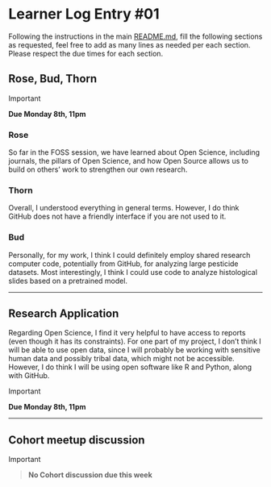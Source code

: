 # Learner Log Entry #01

Following the instructions in the main [README.md](README.md/#entries-instructions), fill the following sections as requested, feel free to add as many lines as needed per each section. Please respect the due times for each section.

## Rose, Bud, Thorn


> [!IMPORTANT]
> 
> **Due Monday 8th, 11pm**

### Rose

So far in the FOSS session, we have learned about Open Science, including journals, the pillars of Open Science, and how Open Source allows us to build on others’ work to strengthen our own research.

### Thorn

Overall, I understood everything in general terms. However, I do think GitHub does not have a friendly interface if you are not used to it.

### Bud

Personally, for my work, I think I could definitely employ shared research computer code, potentially from GitHub, for analyzing large pesticide datasets. Most interestingly, I think I could use code to analyze histological slides based on a pretrained model.

---

## Research Application

Regarding Open Science, I find it very helpful to have access to reports (even though it has its constraints). For one part of my project, I don’t think I will be able to use open data, since I will probably be working with sensitive human data and possibly tribal data, which might not be accessible. However, I do think I will be using open software like R and Python, along with GitHub.


> [!IMPORTANT]
> **Due Monday 8th, 11pm**


---

## Cohort meetup discussion

> [!IMPORTANT]

> **No Cohort discussion due this week**


